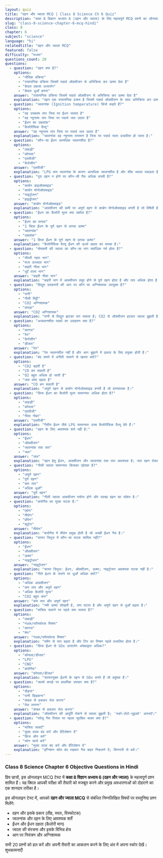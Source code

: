 ```yaml
---
layout: quiz
title: "दहन और ज्वाला MCQ | Class 8 Science Ch 6 Quiz"
description: "कक्षा 8 विज्ञान अध्याय 6 (दहन और ज्वाला) के लिए महत्वपूर्ण MCQ प्रश्नों का ऑनलाइन टेस्ट। परीक्षा की तैयारी के लिए Objective Questions हल करें।"
slug: "class-8-science-chapter-6-mcq-hindi"
class: 8
chapter: 6
subject: "science"
language: "hi"
relatedtitle: "दहन और ज्वाला MCQ"
featured: false
difficulty: "मध्यम"
questions_count: 20
questions:
  - question: "दहन क्या है?"
    options:
      - "भौतिक प्रक्रिया"
      - "रासायनिक प्रक्रिया जिसमें पदार्थ ऑक्सीजन से अभिक्रिया कर ऊष्मा देता है"
      - "केवल प्रकाश उत्सर्जन"
      - "केवल धुआँ बनना"
    answer: "रासायनिक प्रक्रिया जिसमें पदार्थ ऑक्सीजन से अभिक्रिया कर ऊष्मा देता है"
    explanation: "दहन एक रासायनिक प्रक्रम है जिसमें पदार्थ ऑक्सीजन के साथ अभिक्रिया कर ऊष्मा और प्रायः प्रकाश देता है।"
  - question: "ज्वलनांक (Ignition temperature) किसे कहते हैं?"
    options:
      - "वह उच्चतम ताप जिस पर ईंधन जलता है"
      - "वह न्यूनतम ताप जिस पर पदार्थ जल उठता है"
      - "ईंधन का उबलांक"
      - "कैलोरीफिक वैल्यू"
    answer: "वह न्यूनतम ताप जिस पर पदार्थ जल उठता है"
    explanation: "ज्वलनांक वह न्यूनतम तापमान है जिस पर पदार्थ स्वतः प्रज्वलित हो जाता है।"
  - question: "कौन-सा ईंधन अत्यधिक ज्वलनशील है?"
    options:
      - "लकड़ी"
      - "कोयला"
      - "एलपीजी"
      - "केरोसीन"
    answer: "एलपीजी"
    explanation: "LPG कम ज्वलनांक के कारण अत्यधिक ज्वलनशील है और शीघ्र ज्वाला पकड़ता है।"
  - question: "पूरा दहन न होने पर कौन-सी गैस अधिक बनती है?"
    options:
      - "कार्बन डाइऑक्साइड"
      - "कार्बन मोनोऑक्साइड"
      - "नाइट्रोजन"
      - "हाइड्रोजन"
    answer: "कार्बन मोनोऑक्साइड"
    explanation: "आक्सीजन की कमी पर अपूर्ण दहन से कार्बन मोनोऑक्साइड बनती है जो विषैली है।"
  - question: "ईंधन का कैलोरी मूल्य क्या दर्शाता है?"
    options:
      - "ईंधन का घनत्व"
      - "1 किग्रा ईंधन के पूर्ण दहन से उत्पन्न ऊष्मा"
      - "ज्वलनांक"
      - "उबलांक"
    answer: "1 किग्रा ईंधन के पूर्ण दहन से उत्पन्न ऊष्मा"
    explanation: "कैलोरीफिक वैल्यू ईंधन की ऊर्जा दक्षता का मापक है।"
  - question: "मोमबत्ती की ज्वाला का कौन-सा भाग सर्वाधिक गर्म होता है?"
    options:
      - "भीतरी गहरा भाग"
      - "मध्य उज्ज्वल भाग"
      - "बाहरी नीला भाग"
      - "धुएँ वाला भाग"
    answer: "बाहरी नीला भाग"
    explanation: "बाहरी भाग में आक्सीजन प्रचुर होने से पूर्ण दहन होता है और ताप अधिक होता है।"
  - question: "विद्युत उपकरणों की आग पर कौन सा अग्निशामक उपयुक्त है?"
    options:
      - "पानी"
      - "गीली मिट्टी"
      - "CO2 अग्निशामक"
      - "कपड़ा"
    answer: "CO2 अग्निशामक"
    explanation: "पानी से विद्युत झटका लग सकता है; CO2 से ऑक्सीजन हटकर ज्वाला बुझती है।"
  - question: "अज्वलनशील पदार्थ का उदाहरण क्या है?"
    options:
      - "कागज"
      - "रेत"
      - "केरोसीन"
      - "डीजल"
    answer: "रेत"
    explanation: "रेत ज्वलनशील नहीं है और आग बुझाने में ढकाव के लिए प्रयुक्त होती है।"
  - question: "बंद कमरे में अंगीठी जलाने से खतरा क्यों?"
    options:
      - "CO2 बढ़ती है"
      - "CO बन सकती है"
      - "O2 बहुत अधिक हो जाती है"
      - "जल वाष्प बढ़ता है"
    answer: "CO बन सकती है"
    explanation: "अपूर्ण दहन से कार्बन मोनोऑक्साइड बनती है जो प्राणघातक है।"
  - question: "किस ईंधन का कैलोरी मूल्य सामान्यतः अधिक होता है?"
    options:
      - "लकड़ी"
      - "कोयला"
      - "एलपीजी"
      - "गीला गोबर"
    answer: "एलपीजी"
    explanation: "गैसीय ईंधन जैसे LPG सामान्यतः उच्च कैलोरीफिक वैल्यू देते हैं।"
  - question: "दहन के लिए आवश्यक शर्त नहीं है:"
    options:
      - "ईंधन"
      - "ऑक्सीजन"
      - "ज्वलनांक तक ताप"
      - "जल"
    answer: "जल"
    explanation: "दहन हेतु ईंधन, आक्सीजन और ज्वलनांक तक ताप आवश्यक है; जल दहन रोकता है।"
  - question: "नीली ज्वाला सामान्यतः किसका द्योतक है?"
    options:
      - "अपूर्ण दहन"
      - "पूर्ण दहन"
      - "कम ताप"
      - "अधिक धुआँ"
    answer: "पूर्ण दहन"
    explanation: "नीली ज्वाला आक्सीजन पर्याप्त होने और स्वच्छ दहन का संकेत है।"
  - question: "बायोगैस का मुख्य घटक है:"
    options:
      - "एथेन"
      - "मीथेन"
      - "प्रोपेन"
      - "ब्यूटेन"
    answer: "मीथेन"
    explanation: "बायोगैस में मीथेन प्रमुख होती है जो अच्छी ईंधन गैस है।"
  - question: "फायर त्रिभुज में कौन-सा घटक शामिल नहीं?"
    options:
      - "ईंधन"
      - "ऑक्सीजन"
      - "ऊष्मा"
      - "नाइट्रोजन"
    answer: "नाइट्रोजन"
    explanation: "फायर त्रिभुज: ईंधन, ऑक्सीजन, ऊष्मा; नाइट्रोजन आवश्यक घटक नहीं है।"
  - question: "गीले इंधन के जलने पर धुआँ अधिक क्यों?"
    options:
      - "अधिक आक्सीजन"
      - "कम ताप और अपूर्ण दहन"
      - "अधिक कैलोरी मूल्य"
      - "CO2 बहुत कम"
    answer: "कम ताप और अपूर्ण दहन"
    explanation: "नमी ऊष्मा सोखती है, ताप घटता है और अपूर्ण दहन से धुआँ बढ़ता है।"
  - question: "माचिस जलाने पर पहले क्या जलता है?"
    options:
      - "लकड़ी"
      - "गंधक/फॉस्फोरस मिश्रण"
      - "कागज"
      - "मेण"
    answer: "गंधक/फॉस्फोरस मिश्रण"
    explanation: "घर्षण से ताप बढ़ता है और टिप का मिश्रण पहले प्रज्वलित होता है।"
  - question: "किस ईंधन से SOx उत्सर्जन अपेक्षाकृत अधिक?"
    options:
      - "कोयला/डीजल"
      - "LPG"
      - "CNG"
      - "बायोगैस"
    answer: "कोयला/डीजल"
    explanation: "सल्फरयुक्त ईंधनों के दहन से SOx बनते हैं जो प्रदूषक हैं।"
  - question: "जलते कपड़े पर प्राथमिक उपचार क्या है?"
    options:
      - "दौड़ना"
      - "पानी छिड़कना"
      - "कंबल से ढककर रोल करना"
      - "तेल लगाना"
    answer: "कंबल से ढककर रोल करना"
    explanation: "ऑक्सीजन की आपूर्ति रोकने से ज्वाला बुझती है; 'रुको-लेटो-लुढ़को' अपनाएँ।"
  - question: "घरेलू गैस रिसाव पर पहला सुरक्षित कदम क्या है?"
    options:
      - "माचिस जलाएँ"
      - "मुख्य वाल्व बंद करें और वेंटिलेशन दें"
      - "फ्रिज ऑन करें"
      - "फोन चार्ज करें"
    answer: "मुख्य वाल्व बंद करें और वेंटिलेशन दें"
    explanation: "इग्निशन स्रोत बंद रखकर गैस बाहर निकलने दें; चिनगारी से बचें।"
---
```


### Class 8 Science Chapter 6 Objective Questions in Hindi

प्रिय छात्रों, इस ऑनलाइन MCQ टेस्ट में **कक्षा 8 विज्ञान अध्याय 6 (दहन और ज्वाला)** के महत्वपूर्ण प्रश्न शामिल हैं। यह क्विज़ आपकी परीक्षा की तैयारी को मजबूत करने और प्रमुख अवधारणाओं को दोहराने का एक शानदार तरीका है।

इस ऑनलाइन टेस्ट में, आपको **दहन और ज्वाला MCQ** से संबंधित निम्नलिखित विषयों पर वस्तुनिष्ठ प्रश्न मिलेंगे:
- दहन और इसके प्रकार (तीव्र, स्वतः, विस्फोटक)
- ज्वलनांक और दहन के लिए आवश्यक शर्तें
- ईंधन और ईंधन दक्षता (कैलोरी मान)
- ज्वाला की संरचना और इसके विभिन्न क्षेत्र
- आग पर नियंत्रण और अग्निशामक

सभी 20 प्रश्नों को हल करें और अपनी तैयारी का आकलन करने के लिए अंत में अपना स्कोर देखें। शुभकामनाएँ!